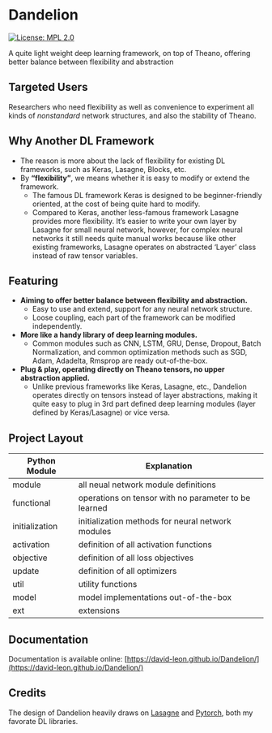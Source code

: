 # Dandelion
[![License: MPL 2.0](https://img.shields.io/badge/License-MPL%202.0-brightgreen.svg)](https://github.com/david-leon/Dandelion/blob/master/LICENSE)

A quite light weight deep learning framework, on top of Theano, offering better balance between flexibility and abstraction

## Targeted Users
Researchers who need flexibility as well as convenience to experiment all kinds of *nonstandard* network structures, and also the stability of Theano.

## Why Another DL Framework
* The reason is more about the lack of flexibility for existing DL frameworks, such as Keras, Lasagne, Blocks, etc.
* By **“flexibility”**, we means whether it is easy to modify or extend the framework. 
    * The famous DL framework Keras is designed to be beginner-friendly oriented, at the cost of being quite hard to modify.
    * Compared to Keras, another less-famous framework Lasagne provides more flexibility. It’s easier to write your own layer by Lasagne for small neural network, however, for complex neural networks it still needs quite manual works because like other existing frameworks, Lasagne operates on abstracted ‘Layer’ class instead of raw tensor variables.

## Featuring
* **Aiming to offer better balance between flexibility and abstraction.**
    * Easy to use and extend, support for any neural network structure.  
    * Loose coupling, each part of the framework can be modified independently.
* **More like a handy library of deep learning modules.**
    * Common modules such as CNN, LSTM, GRU, Dense, Dropout, Batch Normalization, and common optimization methods such as SGD, Adam, Adadelta, Rmsprop are ready out-of-the-box.
* **Plug & play, operating directly on Theano tensors, no upper abstraction applied.**
    * Unlike previous frameworks like Keras, Lasagne, etc., Dandelion operates directly on tensors instead of layer abstractions, making it quite easy to plug in 3rd part defined deep learning modules (layer defined by Keras/Lasagne) or vice versa.

## Project Layout
Python Module     | Explanation
----------------- | ----------------
module            | all neual network module definitions
functional        | operations on tensor with no parameter to be learned
initialization    | initialization methods for neural network modules
activation        | definition of all activation functions
objective         | definition of all loss objectives
update            | definition of all optimizers
util              | utility functions
model             | model implementations out-of-the-box
ext               | extensions


## Documentation
Documentation is available online: [https://david-leon.github.io/Dandelion/](https://david-leon.github.io/Dandelion/)

## Credits
The design of Dandelion heavily draws on [Lasagne](https://github.com/Lasagne/Lasagne) and [Pytorch](http://pytorch.org/), both my favorate DL libraries.
